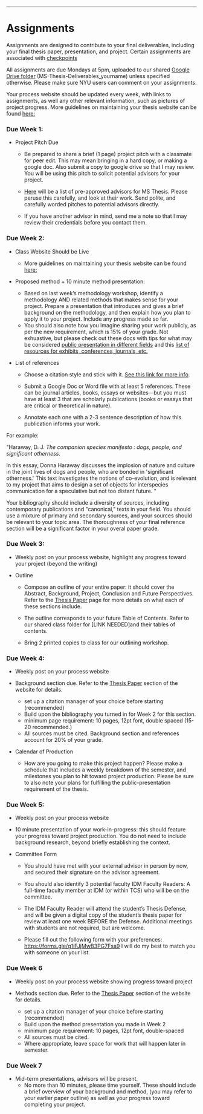 
___
# Assignments 
Assignments are designed to contribute to your final deliverables, including your final thesis paper, presentation, and project. Certain assignments are associated with [checkpoints](https://idmnyu.github.io/MSThesis-Fall2019/_pages/checkpoints.html)

All assignments are due Mondays at 5pm, uploaded to our shared [Google Drive folder](https://drive.google.com/drive/folders/1L4zQWpNo_HHDNoseRf9Oo18rgjYjg3xi?usp=sharing) (MS-Thesis-Deliverables_yourname) unless specified otherwise. Please make sure NYU users can comment on your assignments.

Your process website should be updated every week, with links to assignments, as well any other relevant information, such as pictures of project progress. More guidelines on maintaining your thesis website can be found [here:](https://idmnyu.github.io/MSThesis-Fall2019/_pages/thesis-process-website.html)

### Due Week 1:
- Project Pitch Due

	- Be prepared to share a brief (1 page) project pitch with a classmate for peer edit. This may mean bringing in a hard copy, or making a google doc. Also submit a copy to google drive so that I may review. You will be using this pitch to solicit potential advisors for your project.  

	- [Here](https://docs.google.com/spreadsheets/d/1EgK6Ze8O4v8VG606VNmtfX2MA5nDpR2dOT1FFCqE57o/edit?usp=sharing) will be a list of pre-approved advisors for MS Thesis. Please peruse this carefully, and look at their work. Send polite, and carefully worded pitches to potential advisors directly.

	- If you have another advisor in mind, send me a note so that I may review their credentials before you contact them. 


### Due Week 2: 

- Class Website Should be Live

	- More guidelines on maintaining your thesis website can be found [here:](https://idmnyu.github.io/MSThesis-Fall2019/_pages/thesis-process-website.html)

- Proposed method + 10 minute method presentation:

	- Based on last week’s methodology workshop, identify a methodology AND related methods that makes sense for your project. Prepare a presentation that introduces and gives a brief background on the methodology, and then explain how you plan to apply it to your project. Include any progress made so far.
	- You should also note how you imagine sharing your work publicly, as per the new requirement, which is 15% of your grade. Not exhuastive, but please check out these docs with tips for what may be considered [public presentation in different fields](https://docs.google.com/document/d/186AE1ZF2BduXx6XA1o_gJx4tQBvX1qQP8DyVohoFrns/edit?usp=sharing) and this [list of resources for exhibits, conferences, journals, etc.](https://docs.google.com/document/d/1OIZk3AVwgh4oFYkq5wG2bOZOkDLv-NheBGl0pz0F1Yw/edit?usp=sharing) 

- List of references
	- Choose a citation style and stick with it.  [See this link for more info](https://guides.nyu.edu/citations). 
	
	- Submit a Google Doc or Word file with at least 5 references. These can be journal articles, books, essays or websites––but you must have at least 3 that are scholarly publications (books or essays that are critical or theoretical in nature). 

	- Annotate each one with a 2-3 sentence description of how this publication informs your work. 
    
For example:
 
"Haraway, D. J. _The companion species manifesto : dogs, people, and significant otherness._

In this essay, Donna Haraway discusses the implosion of nature and culture in the joint lives of dogs and people, who are bonded in 'significant otherness.' This text investigates the notions of co-evolution, and is relevant to my project that aims to design a set of objects for interspecies communication for a speculative but not too distant future. "

Your bibliography should include a diversity of sources, including contemporary publications and "canonical," texts in your field. You should use a mixture of primary and secondary sources, and your sources should be relevant to your topic area. The thoroughness of your final reference section will be a significant factor in your overal paper grade.
	

### Due Week 3:

- Weekly post on your process website, highlight any progress toward your project (beyond the writing)  

- Outline  
	- Compose an outline of your entire paper: it should cover the Abstract, Background, Project, Conclusion and Future Perspectives. Refer to the [Thesis Paper](https://idmnyu.github.io/MSThesis-Fall2019/_pages/thesis-paper.html) page for more details on what each of these sections include. 

	- The outline corresponds to your future Table of Contents. Refer to our shared class folder for [LINK NEEDED]and their tables of contents.   

	- Bring 2 printed copies to class for our outlining workshop.   
 

### Due Week 4: 

- Weekly post on your process website

- Background section due. Refer to the [Thesis Paper](https://idmnyu.github.io/MSThesis-Fall2019/_pages/thesis-paper.html) section of the website for details.   
    - set up a citation manager of your choice before starting (recommended)
    - Build upon the bibliography you turned in for Week 2 for this section. 
    - minimum page requirement: 10 pages, 12pt font, double spaced (15-20 recommended.) 
	- All sources must be cited. Background section and references account for 20% of your grade.

- Calendar of Production
	- How are you going to make this project happen? Please make a schedule that includes a weekly breakdown of the semester, and milestones you plan to hit toward project production. Please be sure to also note your plans for fulfilling the public-presentation requirement of the thesis. 

### Due Week 5:

- Weekly post on your process website

- 10 minute presentation of your work-in-progress: this should feature your progress toward project production. You do not need to include background research, beyond briefly establishing the context.

- Committee Form

	- You should have met with your external advisor in person by now, and secured their signature on the advisor agreement.

	- You should also identify 3 potential faculty IDM Faculty Readers: A full-time faculty member at IDM (or within TCS) who will be on the committee.

	- The IDM Faculty Reader will attend the student’s Thesis Defense, and will be given a digital copy of the student’s thesis paper for review at least one week BEFORE the Defense. Additional meetings with students are not required, but are welcome. 

	- Please fill out the following form with your preferences: https://forms.gle/g1iFJjMwB3PG7Fsa9
I will do my best to match you with someone on your list. 

### Due Week 6 

- Weekly post on your process website showing progress toward project

- Methods section due. Refer to the [Thesis Paper](https://idmnyu.github.io/MSThesis-Fall2019/_pages/thesis-paper.html) section of the website for details.   
    - set up a citation manager of your choice before starting (recommended)
    - Build upon the method presentation you made in Week 2 
    - minimum page requirement: 10 pages, 12pt font, double-spaced 
	- All sources must be cited. 
	- Where appropriate, leave space for work that will happen later in semester. 


### Due Week 7 

- Mid-term presentations, advisors will be present. 
	- No more than 10 minutes, please time yourself. These should include a brief overview of your background and method, (you may refer to your earlier paper outline) as well as your progress toward completing your project. 

